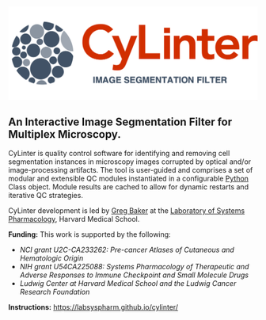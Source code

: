 ![alt text](https://github.com/labsyspharm/cylinter/blob/master/docs/logo3.png?raw=true)

## An Interactive Image Segmentation Filter for Multiplex Microscopy.

CyLinter is quality control software for identifying and removing cell segmentation instances in microscopy images corrupted by optical and/or image-processing artifacts. The tool is user-guided and comprises a set of modular and extensible QC modules instantiated in a configurable [Python](https://www.python.org) Class object. Module results are cached to allow for dynamic restarts and iterative QC strategies.

CyLinter development is led by [Greg Baker](https://github.com/gjbaker) at the [Laboratory of Systems Pharmacology](https://hits.harvard.edu/the-program/laboratory-of-systems-pharmacology/about/), Harvard Medical School.

**Funding:** This work is supported by the following:

* *NCI grant U2C-CA233262: Pre-cancer Atlases of Cutaneous and Hematologic Origin*
* *NIH grant U54CA225088: Systems Pharmacology of Therapeutic and Adverse Responses to Immune Checkpoint and Small Molecule Drugs*
* *Ludwig Center at Harvard Medical School and the Ludwig Cancer Research Foundation*

**Instructions:** https://labsyspharm.github.io/cylinter/
